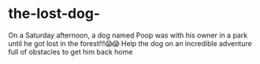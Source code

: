 # the-lost-dog-
 On a Saturday afternoon, a dog named Poop was with his owner in a park until he got lost in the forest!!!😱😱 Help the dog on an incredible adventure full of obstacles to get him back home
